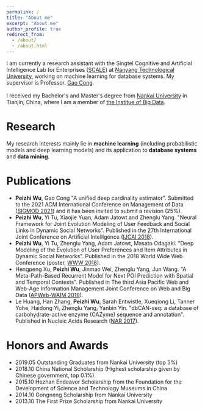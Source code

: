 ```yaml
---
permalink: /
title: "About me"
excerpt: "About me"
author_profile: true
redirect_from: 
  - /about/
  - /about.html
---
```

I am currently a research assistant with the Singtel Cognitive and Artificial Intelligence Lab for Enterprises ([SCALE](http://scale.ntu.edu.sg/Pages/default.aspx)) at [Nanyang Technological University](https://www.ntu.edu.sg/), working on machine learning for database systems. My supervisor is Professor. [Gao Cong](https://personal.ntu.edu.sg/gaocong/).<br>
<br>
I received my Bachelor's and Master's degree from [Nankai University](https://en.nankai.edu.cn/) in Tianjin, China, where I am a member of [the Institue of Big Data](https://bigdata.nankai.edu.cn/).

# Research
My research interests mainly lie in **machine learning** (including probabilistic models and deep learning models) and its application to **database systems** and **data mining**.<br>


# Publications
* **Peizhi Wu**, Gao Cong "A unified deep cardinality estimator". Submitted to the 2021 ACM International Conference on Management of Data ([SIGMOD 2021](https://2021.sigmod.org/)) and it has been invited to submit a revision (25%).
* **Peizhi Wu**, Yi Tu, Xiaojie Yuan, Adam Jatowt and Zhenglu Yang. "Neural Framework for Joint Evolution Modeling of User Feedback and Social Links in Dynamic Social
Networks". Published in the 27th International Joint Conference on Artificial Intelligence ([IJCAI 2018](https://www.ijcai-18.org/)).
* **Peizhi Wu**, Yi Tu, Zhenglu Yang, Adam Jatowt, Masato Odagaki. "Deep Modeling of the Evolution of User Preferences and Item Attributes in Dynamic Social Networks". Published in the 2018 World Wide Web Conference (poster, [WWW 2018](https://www2018.thewebconf.org/)).
* Hengpeng Xu, **Peizhi Wu**, Jinmao Wei, Zhenglu Yang, Jun Wang. "A Meta-Path-Based Recurrent Model for Next POI Prediction with Spatial and Temporal Contexts". Published in The third Asia Pacific Web and Web-Age Information Management Joint Conference on Web and Big Data ([APWeb-WAIM 2019](https://cfm.uestc.edu.cn/apwebwaim2019/)).
* Le Huang, Han Zhang, **Peizhi Wu**, Sarah Entwistle, Xueqiong Li, Tanner Yohe, Haidong Yi, Zhenglu Yang, Yanbin Yin. "dbCAN-seq: a database of carbohydrate-active enzyme (CAZyme) sequence and annotation". Published in Nucleic Acids Research ([NAR 2017](https://www.ncbi.nlm.nih.gov/pmc/journals/4/)).

# Honors and Awards
* 2019.05  Outstanding Graduates from Nankai University (top 5%)
* 2018.10  China National Scholarship (Highest scholarship given by Chinese government, top 0.1%)
* 2015.10  Hezhan Endeavor Scholarship from the Foundation for the Development of Science and Technology Museums in China
* 2014.10  Gongneng Scholarship from Nankai University
* 2013.10  The First Prize Scholarship from Nankai University

<!---Activity and Service--->
<!---Experience--->
